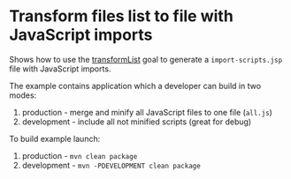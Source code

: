 # Transform files list to file with JavaScript imports
Shows how to use the [transformList](http://directory-content-maven-plugin.projects.gabrys.biz/1.0.1/transformList-mojo.html) goal to generate a `import-scripts.jsp` file with JavaScript imports.

The example contains application which a developer can build in two modes:

1. production - merge and minify all JavaScript files to one file (`all.js`)
2. development - include all not minified scripts (great for debug)

To build example launch:

1. production - `mvn clean package`
2. development - `mvn -PDEVELOPMENT clean package`